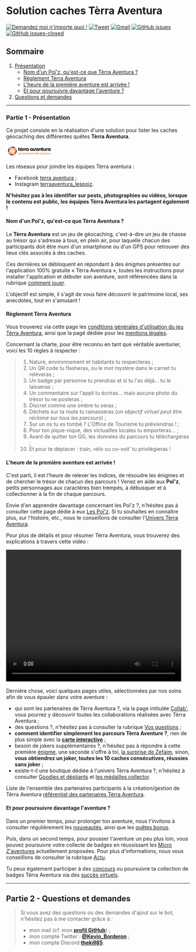 # Solution caches Tèrra Aventura

[![Demandez moi n'importe quoi !](https://img.shields.io/badge/Demandez%20moi-n'%20importe%20quoi-1abc9c.svg)](https://github.com/kBorderon/Solutions-caches-Terra-Aventura/issues)
[![Tweet](https://img.shields.io/twitter/url?url=https%3A%2F%2Fgithub.com%FkBorderon%2FChappyBot)](https://twitter.com/intent/tweet?text=@Kevin_Borderon%20Projet%20Solutions%20caches%20Terra%20Aventura%20:&url=https://github.com/kBorderon/Solutions-caches-Terra-Aventura)
[![Gmail](https://img.shields.io/badge/Gmail-D14836?&logo=gmail&logoColor=white&label=Contactez%20moi)](mailto:kevin.borderon85180@gmail.com)
[![GitHub issues](https://img.shields.io/github/issues/kBorderon/ChappyBot.svg)](https://github.com/kBorderon/Solutions-caches-Terra-Aventura/issues)
[![GitHub issues-closed](https://img.shields.io/github/issues-closed/kBorderon/ChappyBot.svg)](https://github.com/kBorderon/Solutions-caches-Terra-Aventura/issues?q=is%3Aissue+is%3Aclosed)

## Sommaire

1. [Présentation](#presentation)
    - [Nom d'un Poï'z, qu'est-ce que Tèrra Aventura ?](#poizTerraAventura)
    - [Règlement Tèrra Aventura](#reglement)
    - [L'heure de la première aventure est arrivée !](#premiereAventure)
    - [Et pour poursuivre davantage l'aventure ?](#poursuiteAventure)
2. [Questions et demandes](#questions)

---

### Partie 1 - Présentation<a name="presentation"></a>

Ce projet consiste en la réalisation d'une solution pour lister les caches géocaching des différentes quêtes **Tèrra Aventura**.

<img alt="Logo Tèrra Aventura" src="assets/images/logo-terra-aventura.svg" width="25%">

Les réseaux pour joindre les équipes Tèrra aventura :
- Facebook [terra aventura](https://www.facebook.com/terraaventura) ;
- Instagram [terraaventura_lespoiz](https://www.instagram.com/terraaventura_lespoiz/).

**N'hésitez pas à les identifier sur posts, photographies ou vidéos, lorsque le contenu est public, les équipes Tèrra Aventura les partagent également !**

#### Nom d'un Poï'z, qu'est-ce que Tèrra Aventura ?<a name="poizTerraAventura"></a>

Le **Tèrra Aventura** est un jeu de géocaching, c'est-à-dire un jeu de chasse au trésor qui s'adresse à tous, en plein air, pour laquelle chacun des participants doit être muni d'un smartphone ou d'un GPS pour retrouver des lieux clés associés à des caches.  

Ces dernières se débloquent en répondant à des énigmes présentes sur l'application 100% gratuite « Tèrra Aventura », toutes les instructions pour installer l'application et débuter son aventure, sont référencées dans la rubrique [comment jouer](https://www.terra-aventura.fr/comment-jouer).  

L'objectif est simple, il s'agit de vous faire découvrir le patrimoine local, ses anecdotes, tout en s'amusant !

#### Règlement Tèrra Aventura<a name="reglement"></a>

Vous trouverez via cette page les [conditions générales d'utilisation du jeu Tèrra Aventura](https://www.terra-aventura.fr/conditions-generales-dutilisation-du-jeu-terra-aventura), ainsi que la pagé dédiée pour les [mentions légales](https://www.terra-aventura.fr/mentions-legales).

Concernant la charte, pour être reconnu en tant que véritable aventurier, voici les 10 règles à respecter :
> 1. Nature, environnement et habitants tu respecteras ;  
> 2. Un QR code tu flasheras, ou le mot mystère dans le carnet tu relèveras ;  
> 3. Un badge par personne tu prendras et si tu l'as déjà... tu le laisseras ;  
> 4. Un commentaire sur l'appli tu écriras... mais aucune photo du trésor tu ne posteras ;  
> 5. Discret comme une ombre tu seras ;
> 6. Déchets sur ta route tu ramasseras (_un objectif virtuel peut être réclamé sur tous les parcours_) ;
> 7. Sur un os tu es tombé ? L'Office de Tourisme tu préviendras !  ;
> 8. Pour ton pique-nique, des victuailles locales tu emporteras... ;
> 9. Avant de quitter ton QG, les données du parcours tu téléchargeras ;
> 10. Et pour te déplacer : train, vélo ou co-voit' tu privilégieras !

#### L'heure de la première aventure est arrivée !<a name="premiereAventure"></a>

C'est parti, il est l'heure de relever les indices, de résoudre les énigmes et de chercher le trésor de chacun des parcours ! Venez en aide aux **Poï'z**, petits personnages aux caractères bien trempés, à débusquer et à collectionner à la fin de chaque parcours.  

Envie d'en apprendre davantage concernant les Poï'z ?, n'hésites pas à consulter cette page dédie à eux [Les Poï'z](https://www.terra-aventura.fr/les-poiz). Si tu souhaites en connaître plus, sur l'histoire, etc., nous te conseillons de consulter l'[Univers Tèrra Aventura](https://www.terra-aventura.fr/lunivers).

Pour plus de détails et pour résumer Tèrra Aventura, vous trouverez des explications à travers cette vidéo :

<video src="assets/videos/terra-aventura.mp4" width="480" height="360" type="video/mp4" controls></video>

Dernière chose, voici quelques pages utiles, sélectionnées par nos soins afin de vous épauler dans votre aventure :
- qui sont les partenaires de Tèrra Aventura ?, via la page intitulée [Collab'](https://www.terra-aventura.fr/collab), vous pourrez y découvrir toutes les collaborations réalisées avec Tèrra Aventura ;
- des questions ?, n'hésitez pas à consulter la rubrique [Vos questions](https://www.terra-aventura.fr/vos-questions) ;
- **comment identifier simplement les parcours Tèrra Aventure ?**, rien de plus simple avec la [**carte interactive**](https://www.terra-aventura.fr/parcours) ;
- besoin de jokers supplémentaires ?, n'hésitez pas à répondre à cette première [énigme](https://www.terra-aventura.fr/sites/default/files/pdf/terra-pdf-gagne-ton-joker-enigme.pdf), une seconde s'offre à toi, [la surprise de Zefaim](https://www.terra-aventura.fr/la-surprise-de-zefaim), sinon, **vous obtiendrez un joker, toutes les 10 caches consécutives, réussies sans joker** ;
- existe-t-il une boutique dédiée à l'univers Tèrra Aventura ?, n'hésitez à consulter [Goodies et dépliants](https://www.terra-aventura.fr/goodies-et-depliants) et [les médailles collector](https://www.terra-aventura.fr/les-medailles-collector).

Liste de l'ensemble des partenaires participants à la création/gestion de Tèrra Aventura [référentiel des partenaires Tèrra Aventura](https://www.terra-aventura.fr/partenaires?langcode=fr).

#### Et pour poursuivre davantage l'aventure ?<a name="poursuiteAventure"></a>

Dans un premier temps, pour prolonger ton aventure, nous t'invitons à consulter régulièrement les [nouveautés](https://www.terra-aventura.fr/nouveautes), ainsi que les [quêtes bonus](https://www.terra-aventura.fr/les-quetes-bonus).  

Puis, dans un second temps, pour pousser l'aventure un peu plus loin, vous pouvez poursuivre votre collecte de badges en réussissant les [Micro Z'aventures](https://www.terra-aventura.fr/micro-zaventures) actuellement proposées. Pour plus d'informations, nous vous conseillons de consulter la rubrique [Actu](https://www.terra-aventura.fr/actu).

Tu peux également participer à des [concours](https://www.terra-aventura.fr/concours) ou poursuivre ta collection de badges Tèrra Aventura via des [succès virtuels](https://www.terra-aventura.fr/les-succes-virtuels).

---

## Partie 2 - Questions et demandes <a name="questions"></a>

>Si vous avez des questions ou des demandes d'ajout sur le bot, n'hésitez pas à me contacter grâce à :
>- mon mail (cf. mon [**profil GitHub**](https://github.com/kBorderon "lien vers mon profil Github comportant mes informations de contact")) ;
>- mon compte Twitter : [**@Kevin_Borderon**](https://twitter.com/Kevin_Borderon "Lien vers mon profil Twitter") ;
>- mon compte Discord [**thekill85**](https://discord.com/users/231461282744762370 "Lien vers mon profil Discord").